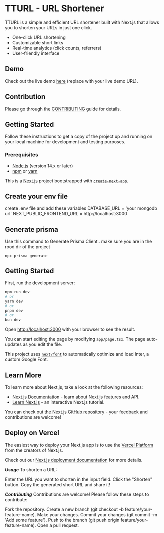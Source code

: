 # TTURL - URL Shortener

TTURL is a simple and efficient URL shortener built with Next.js that allows you to shorten your URLs in just one click.

- One-click URL shortening
- Customizable short links
- Real-time analytics (click counts, referrers)
- User-friendly interface

## Demo

Check out the live demo [here](https://tturl.vercel.app/) (replace with your live demo URL).

## Contribution
Please go through the [CONTRIBUTING](https://github.com/Sriparno08/Openpedia/blob/main/CONTRIBUTING.md) guide for details.

## Getting Started

Follow these instructions to get a copy of the project up and running on your local machine for development and testing purposes.

### Prerequisites

- [Node.js](https://nodejs.org/en/) (version 14.x or later)
- [npm](https://www.npmjs.com/) or [yarn](https://yarnpkg.com/)

This is a [Next.js](https://nextjs.org/) project bootstrapped with [`create-next-app`](https://github.com/vercel/next.js/tree/canary/packages/create-next-app).

## Create your env file

create .env file and add these variables
DATABASE_URL = 'your mongodb url'
NEXT_PUBLIC_FRONTEND_URL = http://localhost:3000

## Generate prisma

Use this command to Generate Prisma Client.. make sure you are in the rood dir of the project

```npx prisma generate```

## Getting Started

First, run the development server:

```bash
npm run dev
# or
yarn dev
# or
pnpm dev
# or
bun dev
```

Open [http://localhost:3000](http://localhost:3000) with your browser to see the result.

You can start editing the page by modifying `app/page.tsx`. The page auto-updates as you edit the file.

This project uses [`next/font`](https://nextjs.org/docs/basic-features/font-optimization) to automatically optimize and load Inter, a custom Google Font.

## Learn More

To learn more about Next.js, take a look at the following resources:

- [Next.js Documentation](https://nextjs.org/docs) - learn about Next.js features and API.
- [Learn Next.js](https://nextjs.org/learn) - an interactive Next.js tutorial.

You can check out [the Next.js GitHub repository](https://github.com/vercel/next.js/) - your feedback and contributions are welcome!

## Deploy on Vercel

The easiest way to deploy your Next.js app is to use the [Vercel Platform](https://vercel.com/new?utm_medium=default-template&filter=next.js&utm_source=create-next-app&utm_campaign=create-next-app-readme) from the creators of Next.js.

Check out our [Next.js deployment documentation](https://nextjs.org/docs/deployment) for more details.

***Usage***
To shorten a URL:

Enter the URL you want to shorten in the input field.
Click the "Shorten" button.
Copy the generated short URL and share it!

***Contributing***
Contributions are welcome! Please follow these steps to contribute:

Fork the repository.
Create a new branch (git checkout -b feature/your-feature-name).
Make your changes.
Commit your changes (git commit -m 'Add some feature').
Push to the branch (git push origin feature/your-feature-name).
Open a pull request.
